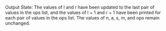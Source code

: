 Output State: The values of l and r have been updated to the last pair of values in the ops list, and the values of l + 1 and r + 1 have been printed for each pair of values in the ops list. The values of n, a, s, m, and ops remain unchanged.